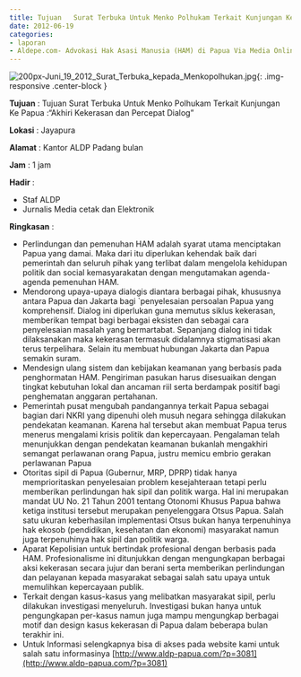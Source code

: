 ```yaml
---
title: Tujuan	Surat Terbuka Untuk Menko Polhukam Terkait Kunjungan Ke Papua :“Akhiri Kekerasan dan Percepat Dialog”
date: 2012-06-19
categories:
- laporan
- Aldepe.com- Advokasi Hak Asasi Manusia (HAM) di Papua Via Media Online, Mobile Phone dan Social Media
---
```

![200px-Juni_19_2012_Surat_Terbuka_kepada_Menkopolhukan.jpg](/uploads/200px-Juni_19_2012_Surat_Terbuka_kepada_Menkopolhukan.jpg){: .img-responsive .center-block }

**Tujuan** : Tujuan	Surat Terbuka Untuk Menko Polhukam Terkait Kunjungan Ke Papua :“Akhiri Kekerasan dan Percepat Dialog”

**Lokasi** : Jayapura

**Alamat** : Kantor ALDP Padang bulan

**Jam** : 1 jam

**Hadir** : 
* Staf ALDP
* Jurnalis Media cetak dan Elektronik

**Ringkasan** : 
* Perlindungan dan pemenuhan HAM adalah syarat utama menciptakan Papua yang damai. Maka dari itu diperlukan kehendak baik dari pemerintah dan seluruh pihak yang terlibat dalam mengelola kehidupan politik dan social kemasyarakatan dengan mengutamakan agenda-agenda pemenuhan HAM.
* Mendorong upaya-upaya dialogis diantara berbagai pihak, khususnya antara Papua dan Jakarta bagi `penyelesaian persoalan Papua yang komprehensif. Dialog ini diperlukan guna memutus siklus kekerasan, memberikan tempat bagi berbagai eksisten dan sebagai cara penyelesaian masalah yang bermartabat. Sepanjang dialog ini tidak dilaksanakan maka kekerasan termasuk didalamnya stigmatisasi akan terus terpelihara. Selain itu membuat hubungan Jakarta dan Papua semakin suram.
* Mendesign ulang sistem dan kebijakan keamanan yang berbasis pada penghormatan HAM. Pengiriman pasukan harus disesuaikan dengan tingkat kebutuhan lokal dan ancaman riil serta berdampak positif bagi penghematan anggaran pertahanan.
* Pemerintah pusat mengubah pandangannya terkait Papua sebagai bagian dari NKRI yang dipenuhi oleh musuh negara sehingga dilakukan pendekatan keamanan. Karena hal tersebut akan membuat Papua terus menerus mengalami krisis politik dan kepercayaan. Pengalaman telah menunjukkan dengan pendekatan keamanan bukanlah mengakhiri semangat perlawanan orang Papua, justru memicu embrio gerakan perlawanan Papua
* Otoritas sipil di Papua (Gubernur, MRP, DPRP) tidak hanya memprioritaskan penyelesaian problem kesejahteraan tetapi perlu memberikan perlindungan hak sipil dan politik warga. Hal ini merupakan mandat UU No. 21 Tahun 2001 tentang Otonomi Khusus Papua bahwa ketiga institusi tersebut merupakan penyelenggara Otsus Papua. Salah satu ukuran keberhasilan implementasi Otsus bukan hanya terpenuhinya hak ekosob (pendidikan, kesehatan dan ekonomi) masyarakat namun juga terpenuhinya hak sipil dan politik warga.
* Aparat Kepolisian untuk bertindak profesional dengan berbasis pada HAM. Profesionalisme ini ditunjukkan dengan mengungkapan berbagai aksi kekerasan secara jujur dan berani serta memberikan perlindungan dan pelayanan kepada masyarakat sebagai salah satu upaya untuk memulihkan kepercayaan publik.
* Terkait dengan kasus-kasus yang melibatkan masyarakat sipil, perlu dilakukan investigasi menyeluruh. Investigasi bukan hanya untuk pengungkapan per-kasus namun juga mampu mengungkap berbagai motif dan design kasus kekerasan di Papua dalam beberapa bulan terakhir ini.
* Untuk Informasi selengkapnya bisa di akses pada website kami untuk salah satu informasinya [http://www.aldp-papua.com/?p=3081](http://www.aldp-papua.com/?p=3081)
